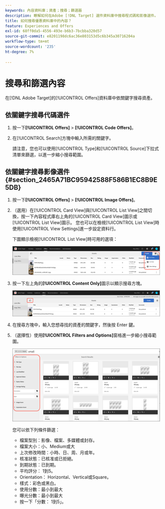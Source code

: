 ```yaml
---
keywords: 內容資料庫；資產；搜尋；篩選器
description: 瞭解如何在Adobe [!DNL Target] 選件資料庫中搜尋程式碼和影像選件。
title: 如何搜尋優惠資料庫中的內容？
feature: Experiences and Offers
exl-id: 68ff0da5-4556-493e-b6b3-7bcbba320d57
source-git-commit: e8201198dc6ac36e803153d5c6b345a30716204a
workflow-type: tm+mt
source-wordcount: '235'
ht-degree: 7%

---
```


# 搜尋和篩選內容

在[!DNL Adobe Target]的[!UICONTROL Offers]資料庫中依關鍵字搜尋資產。

## 依關鍵字搜尋代碼選件

1. 按一下&#x200B;**[!UICONTROL Offers]** > **[!UICONTROL Code Offers]**。
1. 在[!UICONTROL Search]方塊中輸入所需的關鍵字。

   請注意，您也可以使用[!UICONTROL Type]和[!UICONTROL Source]下拉式清單來篩選，以進一步縮小搜尋範圍。

## 依關鍵字搜尋影像選件 {#section_2465A71BC95942588F586B1EC8B9E5DB}

1. 按一下&#x200B;**[!UICONTROL Offers]** > **[!UICONTROL Image Offers]**。

1. （選用）在[!UICONTROL Card View]與[!UICONTROL List View]之間切換，按一下內容程式庫右上角的[!UICONTROL Card View]圖示或[!UICONTROL List View]圖示。 您也可以在檢視[!UICONTROL List View]時使用[!UICONTROL View Settings]進一步設定資料行。

   下圖顯示檢視[!UICONTROL List View]時可用的選項：

   ![清單檢視選項](/help/main/c-experiences/c-manage-content/assets/view-settings-options.png)

1. 按一下左上角的&#x200B;**[!UICONTROL Content Only]**&#x200B;圖示以顯示搜尋方塊。

   ![僅內容選項](/help/main/c-experiences/c-manage-content/assets/content-only.png)

1. 在搜尋方塊中，輸入您想尋找的資產的關鍵字，然後按 Enter 鍵。

1. （選擇性）使用&#x200B;**[!UICONTROL Filters and Options]**&#x200B;窗格進一步縮小搜尋範圍。

   ![篩選和選項窗格](/help/main/c-experiences/c-manage-content/assets/filter-and-options.png)

   您可以依下列條件篩選：

   * 檔案型別：影像、檔案、多媒體或封存。
   * 檔案大小：小、Medium或大
   * 上次修改時間：小時、日、周、月或年。
   * 核准狀態：已核准或已拒絕。
   * 到期狀態：已到期。
   * 平均評分： 1到5。
   * Orientation： Horizontal、Vertical或Square。
   * 樣式：彩色或黑白。
   * 使用分數：最小到最大
   * 曝光分數：最小到最大
   * 按一下「分數： 1到5」。

